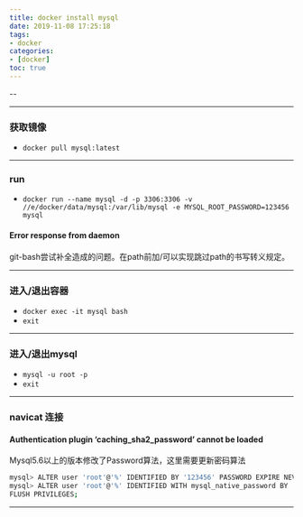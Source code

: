 ```yaml
---
title: docker install mysql
date: 2019-11-08 17:25:18
tags:
- docker
categories: 
- [docker]
toc: true
---
```


--

<!-- more -->

---

### 获取镜像

- `docker pull mysql:latest`

---

### run

- `docker run --name mysql -d -p 3306:3306 -v //e/docker/data/mysql:/var/lib/mysql -e MYSQL_ROOT_PASSWORD=123456 mysql`

#### Error response from daemon

git-bash尝试补全造成的问题。在path前加/可以实现跳过path的书写转义规定。

---

### 进入/退出容器

- `docker exec -it mysql bash`
- `exit`

---

### 进入/退出mysql 

- `mysql -u root -p`
- `exit`

---

###  navicat 连接

#### Authentication plugin ‘caching_sha2_password’ cannot be loaded

Mysql5.6以上的版本修改了Password算法，这里需要更新密码算法
```bash
mysql> ALTER user 'root'@'%' IDENTIFIED BY '123456' PASSWORD EXPIRE NEVER;
mysql> ALTER user 'root'@'%' IDENTIFIED WITH mysql_native_password BY '123456';
FLUSH PRIVILEGES;
```

---